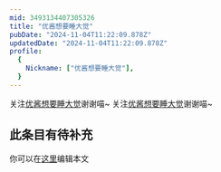 ```yaml
---
mid: 3493134407305326
title: "优酱想要睡大觉"
pubDate: "2024-11-04T11:22:09.878Z"
updatedDate: "2024-11-04T11:22:09.878Z"
profile:
  {
    Nickname: ["优酱想要睡大觉"],
  }
---
```


关注[优酱想要睡大觉](https://space.bilibili.com/3493134407305326)谢谢喵~ 关注[优酱想要睡大觉](https://space.bilibili.com/3493134407305326)谢谢喵~

## 此条目有待补充
你可以在[这里](https://github.com/Yuhanawa/VTuber.ICU/edit/master/src/content/v/优酱想要睡大觉/index.md)编辑本文
